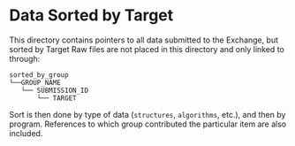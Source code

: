 # Data Sorted by Target

This directory contains pointers to all data submitted to the Exchange, but sorted by Target
Raw files are not placed in this directory and only linked to through:
```
sorted_by_group
└──GROUP_NAME
   └── SUBMISSION_ID
       └── TARGET
``` 

Sort is then done by type of data (`structures`, `algorithms`, etc.), and then by program. 
References to which group contributed the particular item are also included.
